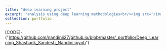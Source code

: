 ```yaml
---
title: "deep learning project"
excerpt: "analysis using deep learning methodologies<br/><img src='/images/500x300.png'>"
collection: portfolio
---
```


[CODE]- ("https://github.com/nandinii27/github.io/blob/master/_portfolio/Deep_Learning_Shashank_Sandesh_Nandini.ipynb")
